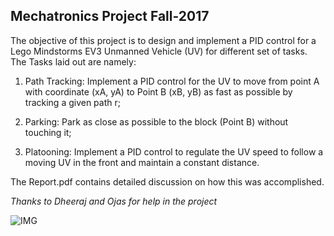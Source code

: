 ## Mechatronics Project Fall-2017

The objective of this project is to design and implement a PID control for a Lego Mindstorms EV3 Unmanned Vehicle (UV) for different set of tasks. The Tasks laid out are namely:

1. Path Tracking: Implement a PID control for the UV to move from point A with coordinate (xA, yA) to Point B (xB, yB) as fast as possible by tracking a given path r;

1. Parking: Park as close as possible to the block (Point B) without touching it;

1. Platooning: Implement a PID control to regulate the UV speed to follow a moving UV in the front and maintain a constant distance.

The Report.pdf contains detailed discussion on how this was accomplished.

*Thanks to Dheeraj and Ojas for help in the project*

![IMG](http://i66.tinypic.com/fk0k76.png)
